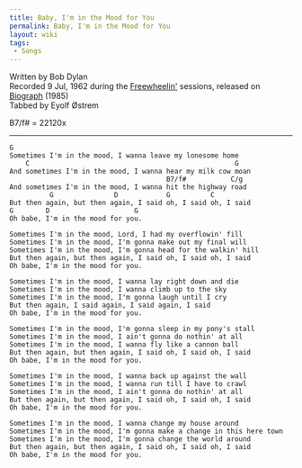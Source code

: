 ```yaml
---
title: Baby, I'm in the Mood for You
permalink: Baby, I'm in the Mood for You
layout: wiki
tags:
 - Songs
---
```


Written by Bob Dylan  
Recorded 9 Jul, 1962 during the [Freewheelin'](Freewheelin' "wikilink")
sessions, released on [Biograph](Biograph "wikilink") (1985)  
Tabbed by Eyolf Østrem

B7/f\# = 22120x

* * * * *

    G
    Sometimes I'm in the mood, I wanna leave my lonesome home
        C                                                   G
    And sometimes I'm in the mood, I wanna hear my milk cow moan
                                           B7/f#           C/g
    And sometimes I'm in the mood, I wanna hit the highway road
              G               D            G          C
    But then again, but then again, I said oh, I said oh, I said
    G        D                     G
    Oh babe, I'm in the mood for you.

    Sometimes I'm in the mood, Lord, I had my overflowin' fill
    Sometimes I'm in the mood, I'm gonna make out my final will
    Sometimes I'm in the mood, I'm gonna head for the walkin' hill
    But then again, but then again, I said oh, I said oh, I said
    Oh babe, I'm in the mood for you.

    Sometimes I'm in the mood, I wanna lay right down and die
    Sometimes I'm in the mood, I wanna climb up to the sky
    Sometimes I'm in the mood, I'm gonna laugh until I cry
    But then again, I said again, I said again, I said
    Oh babe, I'm in the mood for you.

    Sometimes I'm in the mood, I'm gonna sleep in my pony's stall
    Sometimes I'm in the mood, I ain't gonna do nothin' at all
    Sometimes I'm in the mood, I wanna fly like a cannon ball
    But then again, but then again, I said oh, I said oh, I said
    Oh babe, I'm in the mood for you.

    Sometimes I'm in the mood, I wanna back up against the wall
    Sometimes I'm in the mood, I wanna run till I have to crawl
    Sometimes I'm in the mood, I ain't gonna do nothin' at all
    But then again, but then again, I said oh, I said oh, I said
    Oh babe, I'm in the mood for you.

    Sometimes I'm in the mood, I wanna change my house around
    Sometimes I'm in the mood, I'm gonna make a change in this here town
    Sometimes I'm in the mood, I'm gonna change the world around
    But then again, but then again, I said oh, I said oh, I said
    Oh babe, I'm in the mood for you.
